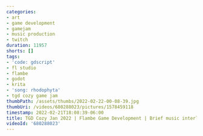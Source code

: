 ```yaml
---
categories:
- art
- game development
- gamejam
- music production
- twitch
duration: 11957
shorts: []
tags:
- 'code: gdscript'
- fl studio
- flambe
- godot
- krita
- 'song: rhodophyta'
- tgd cozy game jam
thumbPath: /assets/thumbs/2022-02-22-00-08-39.jpg
thumbUri: /videos/680288023/pictures/1578459118
timestamp: 2022-02-21T18:08:39-06:00
title: TGD Cozy Jan 2022 | Flambe Game Development | Brief music interlude
videoId: '680288023'
---
```

